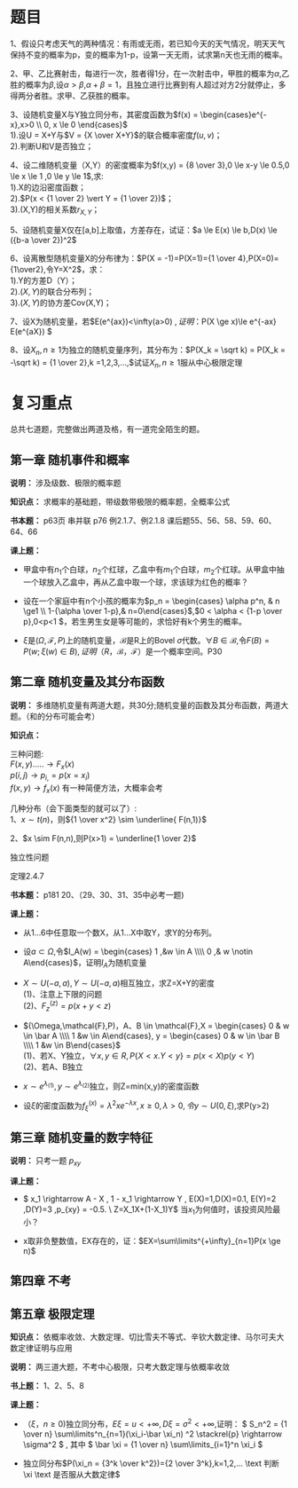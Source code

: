 <script src="https://cdn.mathjax.org/mathjax/latest/MathJax.js?config=TeX-AMS-MML_HTMLorMML" type="text/javascript"></script> <script type="text/x-mathjax-config"> MathJax.Hub.Config({ tex2jax: { skipTags: ['script', 'noscript', 'style', 'textarea', 'pre'], inlineMath: [['$','$']] } }); </script>

# 题目
1、假设只考虑天气的两种情况：有雨或无雨，若已知今天的天气情况，明天天气保持不变的概率为p，变的概率为1-p，设第一天无雨，试求第n天也无雨的概率。

2、甲、乙比赛射击，每进行一次，胜者得1分，在一次射击中，甲胜的概率为$\alpha$,乙胜的概率为$\beta$,设$\alpha > \beta$,$\alpha + \beta =1$，且独立进行比赛到有人超过对方2分就停止，多得两分者胜。求甲、乙获胜的概率。

3、设随机变量X与Y独立同分布，其密度函数为$f(x) = \begin{cases}e^{-x},x>0 \\ 0, x \le 0 \end{cases}$  \
1).设U = X+Y与$V = {X \over X+Y}$的联合概率密度$f(u,v)$； \
2).判断U和V是否独立；

4、设二维随机变量（X,Y）的密度概率为$f(x,y) = {8 \over 3},0 \le x-y \le 0.5,0 \le x \le 1 ,0 \le y \le 1$,求:  \
1).X的边沿密度函数；  \
2).$P(x < {1 \over 2} \vert Y = {1 \over 2})$； \
3).(X,Y)的相关系数$r_{X,Y}$；

5、设随机变量X仅在[a,b]上取值，方差存在，试证：$a \le E(x) \le b,D(x) \le ({b-a \over 2})^2$

6、设离散型随机变量X的分布律为：$P(X = -1)=P(X=1)={1 \over 4},P(X=0)={1\over2},令Y=X^2$，求： \
1).Y的方差D（Y）； \
2).$(X,Y)$的联合分布列； \
3).$(X,Y)$的协方差Cov(X,Y)；

7、设X为随机变量，若$E(e^{ax})<\infty(a>0) $,证明：$P(X \ge x)\le e^{-ax} E(e^{aX}) $

8、设${X_n,n \ge 1}$为独立的随机变量序列，其分布为：$P(X_k = \sqrt k) = P(X_k = -\sqrt k) = {1 \over 2},k =1,2,3,...,$试证${X_n,n \ge 1}$服从中心极限定理

# 复习重点
总共七道题，完整做出两道及格，有一道完全陌生的题。

## 第一章 随机事件和概率
**说明：** 涉及级数、极限的概率题

**知识点：** 求概率的基础题，带级数带极限的概率题，全概率公式

**书本题：** p63页 串并联 p76 例2.1.7、例2.1.8 课后题55、56、58、59、60、 64、66

**课上题：**

- 甲盒中有$n_1$个白球，$n_2$个红球，乙盒中有$m_1$个白球，$m_2$个红球。从甲盒中抽一个球放入乙盒中，再从乙盒中取一个球，求该球为红色的概率？

- 设在一个家庭中有n个小孩的概率为$p_n = \begin{cases} \alpha p^n, & n \ge1 \\ 1-{\alpha \over 1-p},& n=0\end{cases}$,$0 < \alpha < {1-p \over p},0<p<1 $，若生男生女是等可能的，求恰好有k个男生的概率。

- $\xi$是$(\Omega,\mathcal{F},P)$上的随机变量，$\mathcal{B}$是R上的Bovel $\sigma$代数。$\forall B \in \mathcal{B}$,令$F(B) = P(w;\xi(w)\in B),证明（R，\mathcal{B}，\mathcal{F}）$是一个概率空间。P30

## 第二章 随机变量及其分布函数
**说明：**
多维随机变量有两道大题，共30分;随机变量的函数及其分布函数，两道大题。（和的分布可能会考）

**知识点：**

三种问题: \
$F(x,y) ..... \longrightarrow F_x(x)$ \
$p(i,j) \longrightarrow p_{i,} = p(x=x_i)$ \
$f(x,y) \longrightarrow f_x(x)$ 有一种简便方法，大概率会考

几种分布（会下面类型的就可以了）: \
1、$x \sim t(n)$，则${1 \over x^2} \sim \underline{ F(n,1)}$ 

2、$x \sim F(n,n),则P(x>1) = \underline{1 \over 2}$

独立性问题

定理2.4.7

**书本题：** p181 20、（29、30、31、35中必考一题)

**课上题：**

- 从1...6中任意取一个数X，从1...X中取Y，求Y的分布列。

- 设$a \subset \Omega$,令$I_A(w) = \begin{cases} 1 ,&w \in A \\\\ 0 ,& w \notin A\end{cases}$，证明$I_A$为随机变量

- $X \sim U(-a,a),Y \sim U(-a,a)$相互独立，求Z=X+Y的密度 \
(1)、注意上下限的问题  \
(2)、$F^{(z)}_z = p(x+y < z)$

- $(\Omega,\mathcal{F},P)，A、B \in \mathcal{F},X = \begin{cases} 0 & w \in \bar A \\\\ 1 &w \in A\end{cases},  y = \begin{cases} 0 & w \in \bar B \\\\ 1 &w \in B\end{cases}$  \
(1)、若X、Y独立，$\forall x,y \in R,P\{X <x.Y<y\} = p(x<X)p(y<Y)$ \
(2)、若A、B独立

- $x \sim e^{\lambda_{(1)}},y \sim e^{\lambda_{(2)}}$独立，则Z=min(x,y)的密度函数

- 设$\xi$的密度函数为$f^{(x)}_\xi=\lambda^2xe^{-\lambda x},x \ge0,\lambda >0,令y \sim U(0,\xi)$,求P(y>2)




## 第三章 随机变量的数字特征

**说明：** 只考一题 $p_{xy}$

**课上题：**
- $ x_1 \rightarrow A - X , 1 - x_1 \rightarrow Y , E(X)=1,D(X)=0.1, E(Y)=2 ,D(Y)=3 ,p_{xy} = -0.5. \\ Z=X_1X+(1-X_1)Y$ 当$x_1$为何值时，该投资风险最小？

- x取非负整数值，EX存在的，证：$EX=\sum\limits^{+\infty}_{n=1}P(x \ge n)$


## 第四章 不考

## 第五章 极限定理
**知识点：** 依概率收敛、大数定理、切比雪夫不等式、辛钦大数定律、马尔可夫大数定律证明与应用

**说明：**
两三道大题，不考中心极限，只考大数定理与依概率收敛

**书上题：**
1、2、5、8

**课上题：**
- $（\xi ，n \ge 0)$独立同分布，$E \xi = u < +\infty,D \xi  = \sigma^2 < +\infty$,证明： $ S_n^2 = {1 \over n} \sum\limits^n_{n=1}(\xi_i-\bar \xi_n) ^2 \stackrel{p} \rightarrow \sigma^2 $ , 其中 $ \bar \xi = {1 \over n} \sum\limits_{i=1}^n \xi_i $

- 独立同分布$P(\xi_n = {3^k \over k^2})={2 \over 3^k},k=1,2,... \text 判断 \xi  \text 是否服从大数定律$
